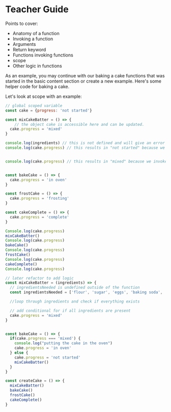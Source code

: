 # Teacher Guide

Points to cover:
- Anatomy of a function
- Invoking a function
- Arguments
- Return keyword 
- Functions invoking functions
- scope
- Other logic in functions

As an example, you may continue with our baking a cake functions that was started in the basic content section or create a new example.  Here's some helper code for baking a cake.

Let's look at scope with an example:

```js
// global scoped variable
const cake = {progress: 'not started'} 

const mixCakeBatter = () => {
    // the object cake is accessible here and can be updated.
  cake.progress = 'mixed'
}

console.log(ingredients) // this is not defined and will give an error
console.log(cake.progress) // this results in "not started" because we have not invoked the function yet


console.log(cake.progress) // this results in "mixed" because we invoked the function.


const bakeCake = () => {
  cake.progress = 'in oven'
}

const frostCake = () => {
  cake.progress = 'frosting'
}

const cakeComplete = () => {
  cake.progress = 'complete'
}

Console.log(cake.progress)
mixCakeBatter()
Console.log(cake.progress)
bakeCake()
Console.log(cake.progress)
frostCake()
Console.log(cake.progress)
cakeComplete()
Console.log(cake.progress)

// later refactor to add logic
const mixCakeBatter = (ingredients) => {
  // ingredientsNeeded is undefined outside of the function 
  const ingredientsNeeded = ['flour', 'sugar', 'eggs', 'baking soda', 'baking powder', 'salt', 'milk']

  //loop through ingredients and check if everything exists

  // add conditional for if all ingredients are present
  cake.progress = 'mixed'
}


const bakeCake = () => {
  if(cake.progress === 'mixed') {
    console.log("putting the cake in the oven")
    cake.progress = 'in oven'
  } else {
    cake.progress = 'not started'
    mixCakeBatter()
  }
}

const createCake = () => {
  mixCakeBatter()
  bakeCake()
  frostCake()
  cakeComplete()
}
```